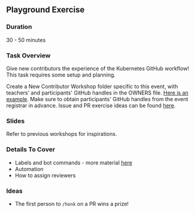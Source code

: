 ## Playground Exercise

### Duration

30 - 50 minutes

### Task Overview

Give new contributors the experience of the Kubernetes GitHub workflow!
This task requires some setup and planning.

Create a New Contributor Workshop folder specific to this event, with teachers' and participants' GitHub handles in the OWNERS file. 
[Here is an example](https://sigs.k8s.io/contributor-playground/seattle). Make sure to obtain participants' GitHub handles from the event registrar in advance.
Issue and PR exercise ideas can be found [here](https://sigs.k8s.io/contributor-playground/exercises).

### Slides

Refer to previous workshops for inspirations.

### Details To Cover 

- Labels and bot commands - more material [here](./labels-and-bots.md)
- Automation
- How to assign reviewers

### Ideas

- The first person to `/honk` on a PR wins a prize!
